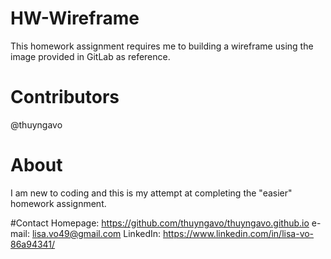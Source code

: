 # HW-Wireframe
This homework assignment requires me to building a wireframe using the image provided in GitLab as reference. 

# Contributors
@thuyngavo

# About
I am new to coding and this is my attempt at completing the "easier" homework assignment.

#Contact
Homepage: https://github.com/thuyngavo/thuyngavo.github.io
e-mail: lisa.vo49@gmail.com
LinkedIn: https://www.linkedin.com/in/lisa-vo-86a94341/